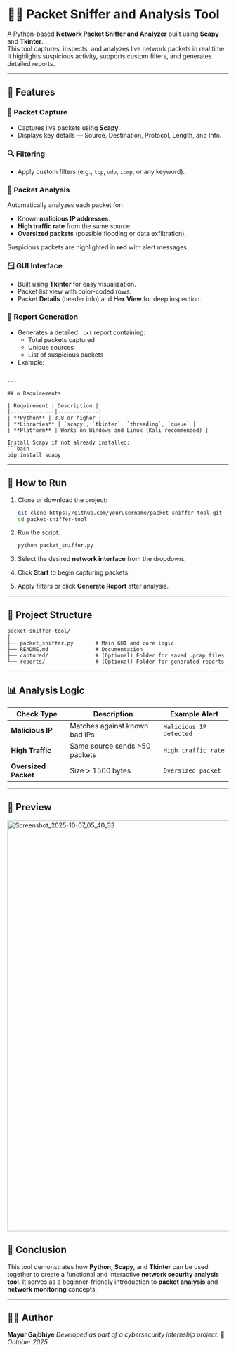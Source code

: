 
# 🕵️‍♂️ Packet Sniffer and Analysis Tool

A Python-based **Network Packet Sniffer and Analyzer** built using **Scapy** and **Tkinter**.  
This tool captures, inspects, and analyzes live network packets in real time.  
It highlights suspicious activity, supports custom filters, and generates detailed reports.

---

## 📖 Features

### 🧩 Packet Capture
- Captures live packets using **Scapy**.
- Displays key details — Source, Destination, Protocol, Length, and Info.

### 🔍 Filtering
- Apply custom filters (e.g., `tcp`, `udp`, `icmp`, or any keyword).

### 🧠 Packet Analysis
Automatically analyzes each packet for:
- Known **malicious IP addresses**.  
- **High traffic rate** from the same source.  
- **Oversized packets** (possible flooding or data exfiltration).

Suspicious packets are highlighted in **red** with alert messages.

### 🪟 GUI Interface
- Built using **Tkinter** for easy visualization.  
- Packet list view with color-coded rows.  
- Packet **Details** (header info) and **Hex View** for deep inspection.

### 🧾 Report Generation
- Generates a detailed `.txt` report containing:
  - Total packets captured  
  - Unique sources  
  - List of suspicious packets  
- Example:  
```

---

## ⚙️ Requirements

| Requirement | Description |
|--------------|-------------|
| **Python** | 3.8 or higher |
| **Libraries** | `scapy`, `tkinter`, `threading`, `queue` |
| **Platform** | Works on Windows and Linux (Kali recommended) |

Install Scapy if not already installed:
```bash
pip install scapy
````

---

## 🚀 How to Run

1. Clone or download the project:

   ```bash
   git clone https://github.com/yourusername/packet-sniffer-tool.git
   cd packet-sniffer-tool
   ```

2. Run the script:

   ```bash
   python packet_sniffer.py
   ```

3. Select the desired **network interface** from the dropdown.

4. Click **Start** to begin capturing packets.

5. Apply filters or click **Generate Report** after analysis.

---

## 🧰 Project Structure

```
packet-sniffer-tool/
│
├── packet_sniffer.py       # Main GUI and core logic
├── README.md               # Documentation
├── captured/               # (Optional) Folder for saved .pcap files
└── reports/                # (Optional) Folder for generated reports
```

---

## 📊 Analysis Logic

| Check Type           | Description                   | Example Alert           |
| -------------------- | ----------------------------- | ----------------------- |
| **Malicious IP**     | Matches against known bad IPs | `Malicious IP detected` |
| **High Traffic**     | Same source sends >50 packets | `High traffic rate`     |
| **Oversized Packet** | Size > 1500 bytes             | `Oversized packet`      |

---

## 📸 Preview 

<img width="1920" height="936" alt="Screenshot_2025-10-07_05_40_33" src="https://github.com/user-attachments/assets/a4f7aada-78ce-4fbf-8825-421ff6cf40a9" />



## 🏁 Conclusion

This tool demonstrates how **Python**, **Scapy**, and **Tkinter** can be used together to create a functional and interactive **network security analysis tool**.
It serves as a beginner-friendly introduction to **packet analysis** and **network monitoring** concepts.

---

## 👨‍💻 Author

**Mayur Gajbhiye**
*Developed as part of a cybersecurity internship project.*
📅 *October 2025*

```
